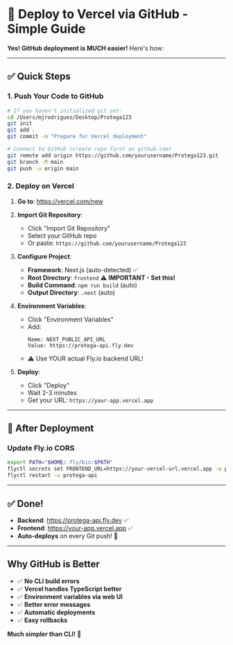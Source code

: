 # 🚀 Deploy to Vercel via GitHub - Simple Guide

**Yes! GitHub deployment is MUCH easier!** Here's how:

---

## ✅ Quick Steps

### 1. Push Your Code to GitHub

```bash
# If you haven't initialized git yet:
cd /Users/mjrodriguez/Desktop/Protega123
git init
git add .
git commit -m "Prepare for Vercel deployment"

# Connect to GitHub (create repo first on github.com)
git remote add origin https://github.com/yourusername/Protega123.git
git branch -M main
git push -u origin main
```

### 2. Deploy on Vercel

1. **Go to**: https://vercel.com/new
2. **Import Git Repository**:
   - Click "Import Git Repository"
   - Select your GitHub repo
   - Or paste: `https://github.com/yourusername/Protega123`

3. **Configure Project**:
   - **Framework**: Next.js (auto-detected) ✅
   - **Root Directory**: `frontend` ⚠️ **IMPORTANT - Set this!**
   - **Build Command**: `npm run build` (auto)
   - **Output Directory**: `.next` (auto)

4. **Environment Variables**:
   - Click "Environment Variables"
   - Add:
     ```
     Name: NEXT_PUBLIC_API_URL
     Value: https://protega-api.fly.dev
     ```
   - ⚠️ Use YOUR actual Fly.io backend URL!

5. **Deploy**:
   - Click "Deploy"
   - Wait 2-3 minutes
   - Get your URL: `https://your-app.vercel.app`

---

## 🔄 After Deployment

### Update Fly.io CORS

```bash
export PATH="$HOME/.fly/bin:$PATH"
flyctl secrets set FRONTEND_URL=https://your-vercel-url.vercel.app -a protega-api
flyctl restart -a protega-api
```

---

## ✅ Done!

- **Backend**: https://protega-api.fly.dev ✅
- **Frontend**: https://your-app.vercel.app ✅
- **Auto-deploys** on every Git push! 🎉

---

## Why GitHub is Better

- ✅ **No CLI build errors**
- ✅ **Vercel handles TypeScript better**
- ✅ **Environment variables via web UI**
- ✅ **Better error messages**
- ✅ **Automatic deployments**
- ✅ **Easy rollbacks**

**Much simpler than CLI!** 🚀



